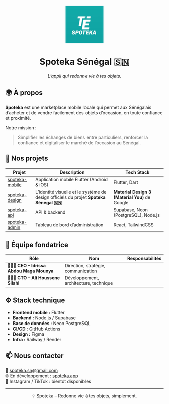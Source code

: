 <p align="center">
  <img src="https://raw.githubusercontent.com/spoteka/.github/main/profile/logo.png" width="120"/>
</p>

<h1 align="center">Spoteka Sénégal 🇸🇳</h1>

<p align="center">
  <em>L’appli qui redonne vie à tes objets.</em>
</p>



## 🌍 À propos

**Spoteka** est une marketplace mobile locale qui permet aux Sénégalais d’acheter et de vendre facilement des objets d’occasion, en toute confiance et proximité.

Notre mission :  
> Simplifier les échanges de biens entre particuliers, renforcer la confiance et digitaliser le marché de l’occasion au Sénégal.



## 🧩 Nos projets

| Projet | Description | Tech Stack |
|---------|--------------|------------|
| [spoteka-mobile](https://github.com/spoteka/spoteka-mobile) | Application mobile Flutter (Android & iOS) | Flutter, Dart |
| [spoteka-design](https://github.com/spoteka/spoteka-design) | L’identité visuelle et le système de design officiels du projet **Spoteka Sénégal 🇸🇳** | **Material Design 3 (Material You)** de Google
| [spoteka-api](https://github.com/spoteka/spoteka-api) | API & backend | Supabase, Neon (PostgreSQL), Node.js |
| [spoteka-admin](https://github.com/spoteka/spoteka-admin) | Tableau de bord d’administration | React, TailwindCSS |



## 👥 Équipe fondatrice

| Rôle | Nom | Responsabilités |
|------|------|----------------|
| 👩🏽‍💼 **CEO – Idrissa Abdou Maga Mounya** | Direction, stratégie, communication |
| 👨🏾‍💻 **CTO – Ali Houssene Silahi** | Développement, architecture, technique |



## ⚙️ Stack technique

- **Frontend mobile :** Flutter  
- **Backend :** Node.js / Supabase  
- **Base de données :** Neon PostgreSQL  
- **CI/CD :** GitHub Actions  
- **Design :** Figma  
- **Infra :** Railway / Render 


## 📫 Nous contacter

📧 spoteka.sn@gmail.com  
🌐 En développement : [spoteka.app](https://spoteka.app)  
📱 Instagram / TikTok : bientôt disponibles

---

<p align="center">💡 Spoteka – Redonne vie à tes objets, simplement.</p>
